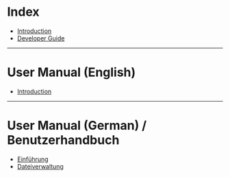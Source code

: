 # Index

- [Introduction](README.md)
- [Developer Guide](development.md)

---

# User Manual (English)

- [Introduction]()

---

# User Manual (German) / Benutzerhandbuch

- [Einführung](manual_de/README.md)
- [Dateiverwaltung](manual_de/file_management.md)

